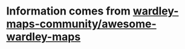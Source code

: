 # Information comes from [wardley-maps-community/awesome-wardley-maps](https://github.com/wardley-maps-community/awesome-wardley-maps)

